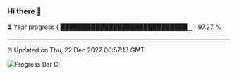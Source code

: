### Hi there 👋

⏳ Year progress { █████████████████████████████▁ } 97.27 %

---

⏰ Updated on Thu, 22 Dec 2022 00:57:13 GMT

![Progress Bar CI](https://github.com/liununu/liununu/workflows/Progress%20Bar%20CI/badge.svg)

